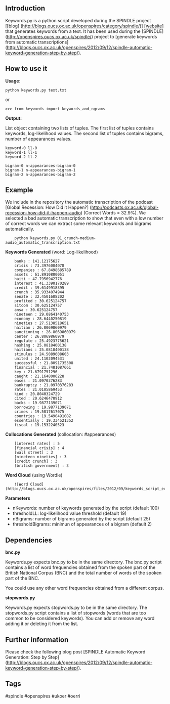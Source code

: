 ## Introduction

Keywords.py is a python script developed during the SPINDLE project [[blog] (http://blogs.oucs.ox.ac.uk/openspires/category/spindle/)] [[website](http://openspires.oucs.ox.ac.uk/spindle/)] that generates keywords from a text. 
It has been used during the [SPINDLE] 
(http://openspires.oucs.ox.ac.uk/spindle/) project to [generate keywords
 from automatic transcriptions] 
(http://blogs.oucs.ox.ac.uk/openspires/2012/09/12/spindle-automatic-keyword-generation-step-by-step/).
 


## How to use it

**Usage:** 
    
    python keywords.py text.txt

or 

    >>> from keywords import keywords_and_ngrams

**Output:**

List object containing two lists of tuples. The first list of tuples contains keywords, log-likelihood values. The second list of tuples contains bigrams, number of appearances values. 

    keyword-0 ll-0
    keyword-1 ll-1
    keyword-2 ll-2
    
    bigram-0 n-appearances-bigram-0
    bigram-1 n-appearances-bigram-1
    bigram-2 n-appearances-bigram-2

## Example

We include in the repository the automatic transcription of the podcast [Global Recession: How Did it Happen?] (http://podcasts.ox.ac.uk/global-recession-how-did-it-happen-audio) (Correct Words = 32.9%). We selected a bad automatic transcription to show that even with a low number of correct words we can extract some relevant keywords and bigrams automatically.


        python keywords.py 01_crunch-medium-audio_automatic_transcription.txt

**Keywords Generated** (word: Log-likelihood)

        banks : 141.12175627
        crisis : 73.3976004078
        companies : 67.8498685789
        assets : 61.8910800051
        haiti : 47.7956942776
        interest : 41.3390170289
        credit : 39.6149918395
        crunch : 35.9334074944
        senate : 32.4501608202
        profited : 30.625124757
        sitcom : 30.625124757
        ansa : 30.625124757
        nineteen : 29.0864140753
        economy : 28.6440250819
        nineties : 27.5138518651
        haitian : 26.8069860979
        sanctioning : 26.8069860979
        center : 26.8069860979
        regulate : 25.4923775621
        hashing : 25.0818400138
        haitians : 25.0818400138
        stimulus : 24.5089608603
        united : 24.1102094531
        successful : 21.8091735308
        financial : 21.7481087661
        key : 21.6791751296
        caught : 21.1648006228
        eases : 21.0970376283
        bankruptcy : 21.0970376283
        rates : 21.0105869453
        kind : 20.8040324729
        cited : 20.6246470912
        backs : 19.9877139071
        borrowing : 19.9877139071
        crimes : 19.5817617075
        countries : 19.5490491082
        essentially : 19.334521352
        fiscal : 19.1532240523

**Collocations Generated** (collocation: #appearances)

        [interest rates] : 5
        [financial crisis] : 4
        [wall street] : 3
        [nineteen nineties] : 3
        [credit crunch] : 3
        [british government] : 3

**Word Cloud** (using Wordle)

        ![Word Cloud](http://blogs.oucs.ox.ac.uk/openspires/files/2012/09/keywords_script_example_snapshot.jpg)

**Parameters**

- nKeywords: number of keywords generated by the script (default 100)
- thresholdLL: log-likelihood value threshold (default 19)
- nBigrams: number of bigrams generated by the script (default 25)
- thresholdBigrams: minimun of appearances of a bigram (default 2)

## Dependencies

**bnc.py**

Keywords.py expects bnc.py to be in the same directory. The bnc.py script contains a list of word frequencies obtained from the spoken part of the British National Corpus (BNC) and the total number of words of the spoken part of the BNC. 

You could use any other word frequencies obtained from a different corpus. 

**stopwords.py**

Keywords.py expects stopwords.py to be in the same directory. The stopwords.py script contains a list of stopwords (words that are too common to be considered keywords). You can add or remove any word adding it or deleting it from the list. 
   
   
## Further information

Please check the following blog post [SPINDLE Automatic Keyword Generation: Step by Step] (http://blogs.oucs.ox.ac.uk/openspires/2012/09/12/spindle-automatic-keyword-generation-step-by-step/).

## Tags

 #spindle #openspires #ukoer #oerri 

     
